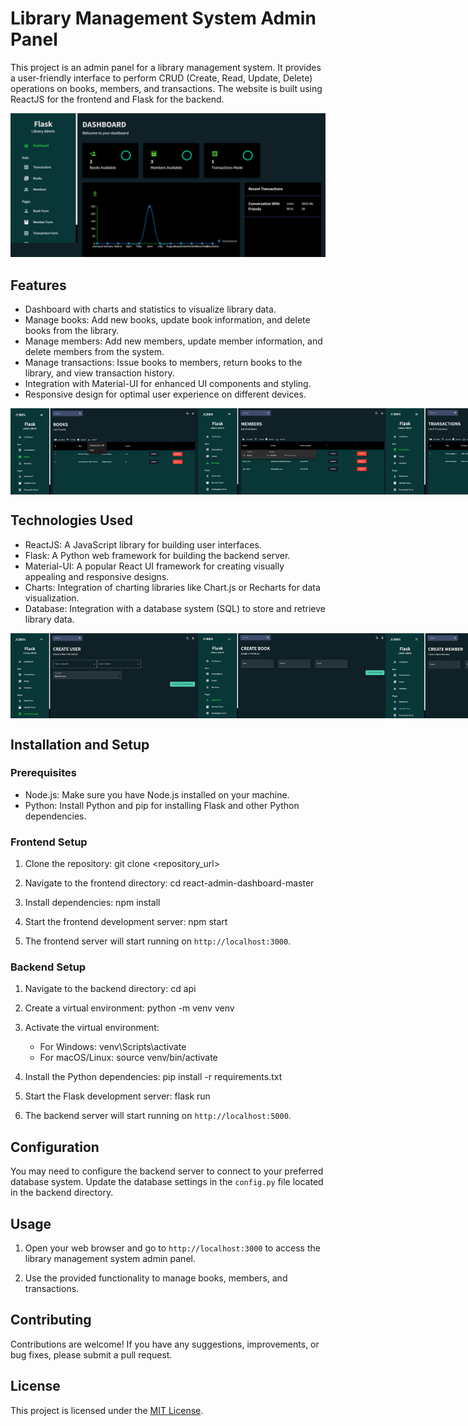 # Library Management System Admin Panel

This project is an admin panel for a library management system. It provides a user-friendly interface to perform CRUD (Create, Read, Update, Delete) operations on books, members, and transactions. The website is built using ReactJS for the frontend and Flask for the backend.

![Dashboard](api/book_project/static/Homepage.png)

## Features

- Dashboard with charts and statistics to visualize library data.
- Manage books: Add new books, update book information, and delete books from the library.
- Manage members: Add new members, update member information, and delete members from the system.
- Manage transactions: Issue books to members, return books to the library, and view transaction history.
- Integration with Material-UI for enhanced UI components and styling.
- Responsive design for optimal user experience on different devices.
<div style="display: flex; justify-content: space-between;">
    <img src="api/book_project/static/bookslist.png" alt="Image 1" width="300">
    <img src="api/book_project/static/memberlist.png" alt="Image 2" width="300">
    <img src="api/book_project/static/transactionlist.png" alt="Image 2" width="300">
</div>

## Technologies Used

- ReactJS: A JavaScript library for building user interfaces.
- Flask: A Python web framework for building the backend server.
- Material-UI: A popular React UI framework for creating visually appealing and responsive designs.
- Charts: Integration of charting libraries like Chart.js or Recharts for data visualization.
- Database: Integration with a database system (SQL) to store and retrieve library data.
<div style="display: flex; justify-content: space-between;">
    <img src="api/book_project/static/transactionform.png" alt="Image 1" width="300">
    <img src="api/book_project/static/bookform.png" alt="Image 2" width="300">
    <img src="api/book_project/static/memberform.png" alt="Image 2" width="300">
</div>

## Installation and Setup

### Prerequisites

- Node.js: Make sure you have Node.js installed on your machine.
- Python: Install Python and pip for installing Flask and other Python dependencies.

### Frontend Setup

1. Clone the repository:
git clone <repository_url>

2. Navigate to the frontend directory:
cd react-admin-dashboard-master

3. Install dependencies:
npm install

4. Start the frontend development server:
npm start

5. The frontend server will start running on `http://localhost:3000`.

### Backend Setup

1. Navigate to the backend directory:
cd api

2. Create a virtual environment:
python -m venv venv

3. Activate the virtual environment:
   - For Windows:
   venv\Scripts\activate
   - For macOS/Linux:
   source venv/bin/activate

4. Install the Python dependencies:
pip install -r requirements.txt

5. Start the Flask development server:
flask run

6. The backend server will start running on `http://localhost:5000`.

## Configuration

You may need to configure the backend server to connect to your preferred database system. Update the database settings in the `config.py` file located in the backend directory.

## Usage

1. Open your web browser and go to `http://localhost:3000` to access the library management system admin panel.

2. Use the provided functionality to manage books, members, and transactions.

## Contributing

Contributions are welcome! If you have any suggestions, improvements, or bug fixes, please submit a pull request.

## License

This project is licensed under the [MIT License](LICENSE).














